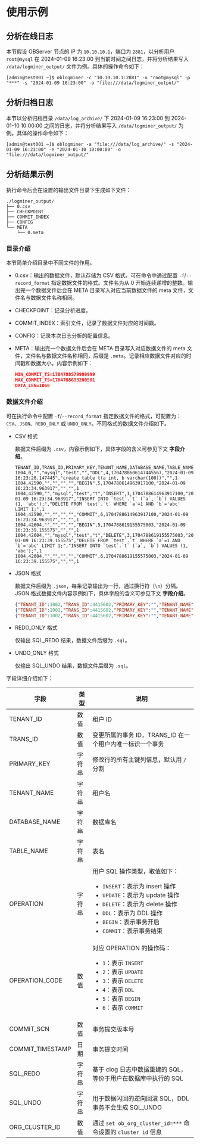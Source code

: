 # 使用示例

## 分析在线日志

本节假设 OBServer 节点的 IP 为 `10.10.10.1`，端口为 `2881`，以分析用户 `root@mysql` 在 2024-01-09 16:23:00 到当前时间之间日志，并将分析结果写入 `/data/logminer_output/` 文件为例。具体的操作命令如下：

```shell
[admin@test001 ~]$ oblogminer -c "10.10.10.1:2881" -u "root@mysql" -p "***" -s "2024-01-09 16:23:00" -o "file:///data/logminer_output/"
```

## 分析归档日志

本节以分析归档目录 `/data/log_archive/` 下 2024-01-09 16:23:00 到 2024-01-10 10:00:00 之间的日志，并将分析结果写入 `/data/logminer_output/` 为例。具体的操作命令如下：

```shell
[admin@test001 ~]$ oblogminer -a "file:///data/log_archive/" -s "2024-01-09 16:23:00" -e "2024-01-10 10:00:00" -o "file:///data/logminer_output/"
```

## 分析结果示例

执行命令后会在设置的输出文件目录下生成如下文件：

```shell
./logminer_output/
├── 0.csv
├── CHECKPOINT
├── COMMIT_INDEX
├── CONFIG
└── META
    └── 0.meta
```

### 目录介绍

本节简单介绍目录中不同文件的作用。

* 0.csv：输出的数据文件，默认存储为 CSV 格式，可在命令中通过配置 `-f`/`--record_format` 指定数据文件的格式。文件名为从 0 开始连续递增的整数。输出完一个数据文件后会在 META 目录写入对应当前数据文件的 meta 文件，文件名与数据文件名称相同。

* CHECKPOINT：记录分析进度。

* COMMIT_INDEX：索引文件，记录了数据文件对应的时间戳。

* CONFIG：记录本次日志分析的配置信息。

* META：输出完一个数据文件后会在 META 目录写入对应数据文件的 meta 文件，文件名与数据文件名称相同，后缀是 `.meta`。记录相应数据文件对应的时间戳和数据大小。内容示例如下：
  
  ```json
  MIN_COMMIT_TS=1704788579999999
  MAX_COMMIT_TS=1704788633200501
  DATA_LEN=1066
  ```

### 数据文件介绍

可在执行命令中配置 `-f`/`--record_format` 指定数据文件的格式，可配置为：`CSV`、`JSON`、`REDO_ONLY` 或 `UNDO_ONLY`。不同格式的数据文件介绍如下。

* CSV 格式
  
  数据文件后缀为 `.csv`，内容示例如下，具体字段的含义可参见下文 **字段介绍**。

  ```shell
  TENANT_ID,TRANS_ID,PRIMARY_KEY,TENANT_NAME,DATABASE_NAME,TABLE_NAME,OPERATION,OPERATION_CODE,COMMIT_SCN,COMMIT_TIMESTAMP,SQL_REDO,SQL_UNDO,ORG_CLUSTER_ID
  1004,0,"","mysql","test","","DDL",4,1704788606147445567,"2024-01-09 16:23:26.147445","create table t(a int, b varchar(100))","",1
  1004,42590,"","","","","BEGIN",5,1704788614963917100,"2024-01-09 16:23:34.963917","","",1
  1004,42590,"","mysql","test","t","INSERT",1,1704788614963917100,"2024-01-09 16:23:34.963917","INSERT INTO `test`.`t` (`a`, `b`) VALUES (1, 'abc');","DELETE FROM `test`.`t` WHERE `a`=1 AND `b`='abc' LIMIT 1;",1
  1004,42590,"","","","","COMMIT",6,1704788614963917100,"2024-01-09 16:23:34.963917","","",1
  1004,42604,"","","","","BEGIN",5,1704788619155575003,"2024-01-09 16:23:39.155575","","",1
  1004,42604,"","mysql","test","t","DELETE",3,1704788619155575003,"2024-01-09 16:23:39.155575","DELETE FROM `test`.`t` WHERE `a`=1 AND `b`='abc' LIMIT 1;","INSERT INTO `test`.`t` (`a`, `b`) VALUES (1, 'abc');",1
  1004,42604,"","","","","COMMIT",6,1704788619155575003,"2024-01-09 16:23:39.155575","","",1
  ```

* JSON 格式
  
  数据文件后缀为 `.json`，每条记录输出为一行，通过换行符（`\n`）分隔。JSON 格式数据文件内容示例如下，具体字段的含义可参见下文 **字段介绍**。

  ```json
  {"TENANT_ID":1002,"TRANS_ID":4415602,"PRIMARY_KEY":"","TENANT_NAME":"","DATABASE_NAME":"","TABLE_NAME":"","OPERATION":"BEGIN","OPERATION_CODE":5,"COMMIT_SCN":1708391913195415000,"COMMIT_TIMESTAMP":"2024-02-20 01:18:33.195415","SQL_REDO":"","SQL_UNDO":"","ORG_CLUSTER_ID":1}
  {"TENANT_ID":1002,"TRANS_ID":4415602,"PRIMARY_KEY":"","TENANT_NAME":"mysql","DATABASE_NAME":"test","TABLE_NAME":"t1","OPERATION":"INSERT","OPERATION_CODE":1,"COMMIT_SCN":1708391913195415000,"COMMIT_TIMESTAMP":"2024-02-20 01:18:33.195415","SQL_REDO":"INSERT INTO `test`.`t1` (`id`, `name`) VALUES (1, 'aaaa');","SQL_UNDO":"DELETE FROM `test`.`t1` WHERE `id`=1 AND `name`='aaaa' LIMIT 1;","ORG_CLUSTER_ID":1}
  {"TENANT_ID":1002,"TRANS_ID":4415602,"PRIMARY_KEY":"","TENANT_NAME":"","DATABASE_NAME":"","TABLE_NAME":"","OPERATION":"COMMIT","OPERATION_CODE":6,"COMMIT_SCN":1708391913195415000,"COMMIT_TIMESTAMP":"2024-02-20 01:18:33.195415","SQL_REDO":"","SQL_UNDO":"","ORG_CLUSTER_ID":1}
  ```

* REDO_ONLY 格式
  
  仅输出 SQL_REDO 结果，数据文件后缀为 `.sql`。

* UNDO_ONLY 格式
  
  仅输出 SQL_UNDO 结果，数据文件后缀为 `.sql`。

字段详细介绍如下：

| 字段            | 类型   | 说明    |
|----------------|--------|---------|
| TENANT_ID      | 数值   | 租户 ID   |
| TRANS_ID       | 数值   | 变更所属的事务 ID，TRANS_ID 在一个租户内唯一标识一个事务 |
| PRIMARY_KEY    | 字符串 | 修改行的所有主键列信息，默认用 `/` 分割 |
| TENANT_NAME    | 字符串 | 租户名 |
| DATABASE_NAME  | 字符串 | 数据库名 |
| TABLE_NAME     | 字符串 | 表名 |
| OPERATION      | 字符串 | 用户 SQL 操作类型，取值如下：<ul><li>`INSERT`：表示为 insert 操作</li><li>`UPDATE`：表示为 update 操作</li><li>`DELETE`：表示为 delete 操作</li><li>`DDL`：表示为 DDL 操作</li><li>`BEGIN`：表示事务开启</li><li>`COMMIT`：表示事务结束</li></ul> |
| OPERATION_CODE | 数值   | 对应 OPERATION 的操作码：<ul><li>`1`：表示 `INSERT`</li><li>`2`：表示 `UPDATE`</li><li>`3`：表示 `DELETE`</li><li>`4`：表示 `DDL`</li><li>`5`：表示 `BEGIN`</li><li>`6`：表示 `COMMIT`</li></ul>  |
| COMMIT_SCN     | 数值   | 事务提交版本号 |
| COMMIT_TIMESTAMP | 日期 | 事务提交时间 |
| SQL_REDO       | 字符串 | 基于 clog 日志中数据重建的 SQL，等价于用户在数据库中执行的 SQL |
| SQL_UNDO       | 字符串 | 用于数据闪回的逆向回滚 SQL，DDL 事务不会生成 SQL_UNDO |
| ORG_CLUSTER_ID | 数值   | 通过 `set ob_org_cluster_id=***` 命令设置的 `cluster id` 信息 |
